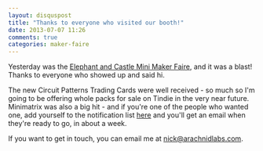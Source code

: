 ```yaml
---
layout: disquspost
title: "Thanks to everyone who visited our booth!"
date: 2013-07-07 11:26
comments: true
categories: maker-faire
---
```

Yesterday was the [Elephant and Castle Mini Maker Faire](http://makerfaireelephantandcastle.com/), and it was a blast! Thanks to everyone who showed up and said hi.

The new Circuit Patterns Trading Cards were well received - so much so I'm going to be offering whole packs for sale on Tindie in the very near future. Minimatrix was also a big hit - and if you're one of the people who wanted one, add yourself to the notification list [here](https://www.tindie.com/products/arachnidlabs/minimatrix/) and you'll get an email when they're ready to go, in about a week.

If you want to get in touch, you can email me at [nick@arachnidlabs.com](mailto:nick@arachnidlabs.com).